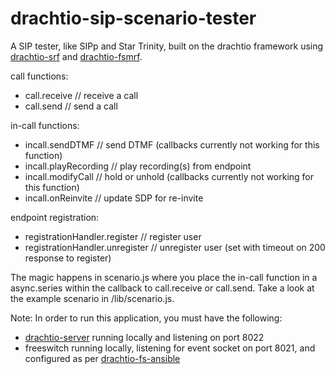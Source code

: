 # drachtio-sip-scenario-tester
A SIP tester, like SIPp and Star Trinity, built on the drachtio framework using [drachtio-srf](https://github.com/davehorton/drachtio-srf) and [drachtio-fsmrf](https://github.com/davehorton/drachtio-fsmrf).  

call functions:
  - call.receive // receive a call
  - call.send // send a call

in-call functions:
  - incall.sendDTMF // send DTMF (callbacks currently not working for this function)
  - incall.playRecording // play recording(s) from endpoint
  - incall.modifyCall // hold or unhold (callbacks currently not working for this function)
  - incall.onReinvite // update SDP for re-invite

endpoint registration:
  - registrationHandler.register // register user
  - registrationHandler.unregister // unregister user (set with timeout on 200 response to register)

The magic happens in scenario.js where you place the in-call function in a async.series within the callback to call.receive or call.send. Take a look at the example scenario in /lib/scenario.js.

Note: In order to run this application, you must have the following:
* [drachtio-server](https://github.com/davehorton/drachtio-server) running locally and listening on port 8022
* freeswitch running locally, listening for event socket on port 8021, and configured as per [drachtio-fs-ansible](https://github.com/byoungdale/drachtio-fs-ansible)
